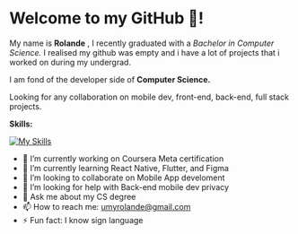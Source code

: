 # Welcome to my GitHub 🤖!

My name is **Rolande** , I recently graduated with a *Bachelor in Computer Science.*
I realised my github was empty and i have a lot of projects that i worked on during my undergrad.

I am fond of the developer side of **Computer Science.**

Looking for any collaboration on mobile dev, front-end, back-end, full stack projects.

**Skills:**

[![My Skills](https://skillicons.dev/icons?i=react,js,html,css,figma,aws,cs,c,bash,wordpress,python,swift,php,vue,saas,unity,vscode)](https://skillicons.dev)



- 🔭 I’m currently working on Coursera Meta certification 
- 🌱 I’m currently learning React Native, Flutter, and Figma 
- 👯 I’m looking to collaborate on Mobile App develoment 
- 🤔 I’m looking for help with Back-end mobile dev privacy  
- 💬 Ask me about my CS degree 
- 📫 How to reach me: umyrolande@gmail.com 
- ⚡ Fun fact: I know sign language 
